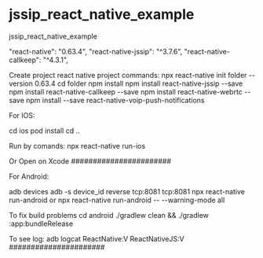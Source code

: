 # jssip_react_native_example
jssip_react_native_example

"react-native": "0.63.4",
"react-native-jssip": "^3.7.6",
"react-native-callkeep": "^4.3.1",

Create project react native project commands:
npx react-native init folder --version 0.63.4
cd folder
npm install
npm install react-native-jssip --save
npm install react-native-callkeep --save 
npm install react-native-webrtc --save 
npm install --save react-native-voip-push-notifications

For IOS:

cd ios
pod install
cd .. 

Run by comands:
npx react-native run-ios 

Or Open on Xcode
#######################

For Android:

adb devices
adb -s device_id reverse tcp:8081 tcp:8081
npx react-native run-android
or
npx react-native run-android -- --warning-mode all

To fix build problems
cd android
./gradlew clean && ./gradlew :app:bundleRelease

To see log:
adb logcat ReactNative:V ReactNativeJS:V
######################
